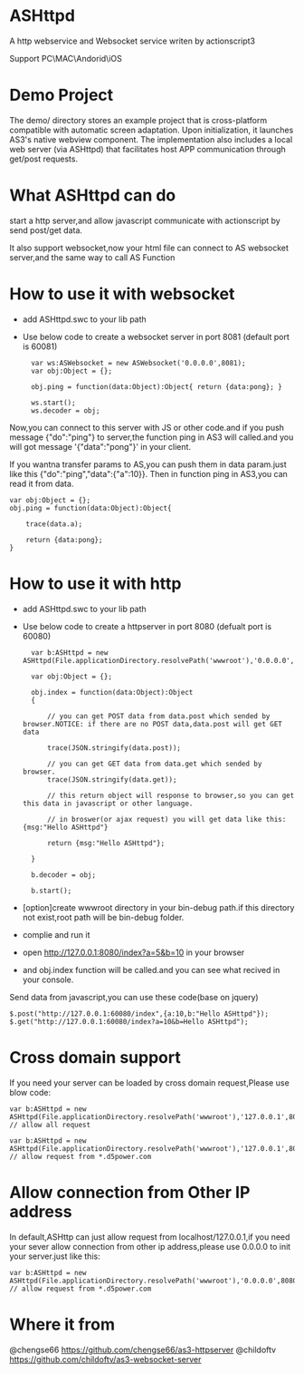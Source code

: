# ASHttpd
A http webservice and Websocket service writen by actionscript3

Support PC\MAC\Andorid\iOS

# Demo Project
The demo/ directory stores an example project that is cross-platform compatible with automatic screen adaptation. Upon initialization, it launches AS3's native webview component. The implementation also includes a local web server (via ASHttpd) that facilitates host APP communication through get/post requests.

# What ASHttpd can do
start a http server,and allow javascript communicate with actionscript by send post/get data.

It also support websocket,now your html file can connect to AS websocket server,and the same way to call AS Function

# How to use it with websocket
- add ASHttpd.swc to your lib path
- Use below code to create a websocket server in port 8081 (default port is 60081)
        
        var ws:ASWebsocket = new ASWebsocket('0.0.0.0',8081);
        var obj:Object = {};
    
        obj.ping = function(data:Object):Object{ return {data:pong}; }
        
        ws.start();
        ws.decoder = obj;
  

Now,you can connect to this server with JS or other code.and if you push message {"do":"ping"} to server,the function ping in AS3 will called.and you will got message '{"data":"pong"}' in your client.

If you wantna transfer params to AS,you can push them in data param.just like this {"do":"ping","data":{"a":10}}. Then in function ping in AS3,you can read it from data.

    var obj:Object = {};
    obj.ping = function(data:Object):Object{
    
        trace(data.a);
        
        return {data:pong};
    }

    

# How to use it with http 
- add ASHttpd.swc to your lib path
- Use below code to create a httpserver in port 8080 (defualt port is 60080)
    

        var b:ASHttpd = new ASHttpd(File.applicationDirectory.resolvePath('wwwroot'),'0.0.0.0',8080);
    
        var obj:Object = {};
    
        obj.index = function(data:Object):Object
        {
    
            // you can get POST data from data.post which sended by browser.NOTICE: if there are no POST data,data.post will get GET data
        
            trace(JSON.stringify(data.post));
        
            // you can get GET data from data.get which sended by browser.
            trace(JSON.stringify(data.get));
        
            // this return object will response to browser,so you can get this data in javascript or other language.
        
            // in broswer(or ajax request) you will get data like this:{msg:"Hello ASHttpd"}
        
            return {msg:"Hello ASHttpd"};
        
        }

        b.decoder = obj;
    
        b.start();


- [option]create wwwroot directory in your bin-debug path.if this directory not exist,root path will be bin-debug folder.
- complie and run it
- open http://127.0.0.1:8080/index?a=5&b=10 in your browser
- and obj.index function will be called.and you can see what recived in your console.

Send data from javascript,you can use these code(base on jquery)

    $.post("http://127.0.0.1:60080/index",{a:10,b:"Hello ASHttpd"});
    $.get("http://127.0.0.1:60080/index?a=10&b=Hello ASHttpd");

# Cross domain support
If you need your server can be loaded by cross domain request,Please use blow code:
    
    var b:ASHttpd = new ASHttpd(File.applicationDirectory.resolvePath('wwwroot'),'127.0.0.1',8080,'*'); // allow all request
    
    var b:ASHttpd = new ASHttpd(File.applicationDirectory.resolvePath('wwwroot'),'127.0.0.1',8080),'*.d5power.com'); // allow request from *.d5power.com
    
    
# Allow connection from Other IP address
In default,ASHttp can just allow request from localhost/127.0.0.1,if you need your sever allow connection from other ip address,please use 0.0.0.0 to init your server.just like this:
    
    var b:ASHttpd = new ASHttpd(File.applicationDirectory.resolvePath('wwwroot'),'0.0.0.0',8080),'*.d5power.com'); // allow request from *.d5power.com
    
# Where it from

@chengse66 https://github.com/chengse66/as3-httpserver
@childoftv https://github.com/childoftv/as3-websocket-server
